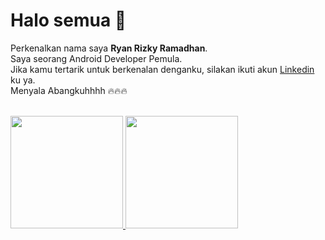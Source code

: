 # Halo semua 🙌

Perkenalkan nama saya **Ryan Rizky Ramadhan**.<br>
Saya seorang Android Developer Pemula.<br>
Jika kamu tertarik untuk berkenalan denganku, silakan ikuti akun [Linkedin](https://www.linkedin.com/in/ryan-rizky-ramadhan-a82487137/) ku ya.<br>
Menyala Abangkuhhhh :fire::fire::fire: <br><br>

<p align="left">
<a href="https://github.com/iamryanrmdn">
  <img height="180em" src="https://github-readme-stats-eight-theta.vercel.app/api?username=iamryanrmdn&show_icons=true&theme=algolia&include_all_commits=true&count_private=true"/>
  <img height="180em" src="https://github-readme-stats-eight-theta.vercel.app/api/top-langs/?username=iamryanrmdn&layout=compact&theme=algolia"/>
</a>
</p>
